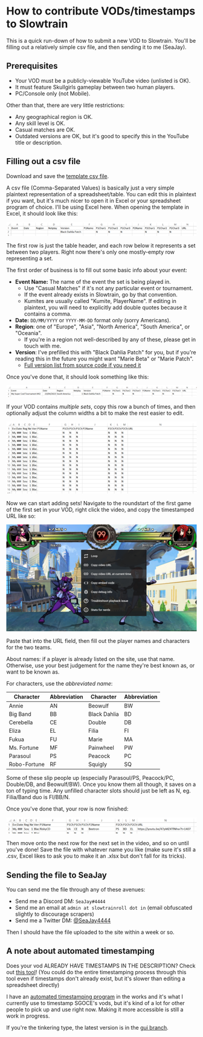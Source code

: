# How to contribute VODs/timestamps to Slowtrain

This is a quick run-down of how to submit a new VOD to Slowtrain. You'll be
filling out a relatively simple csv file, and then sending it to me (SeaJay).

## Prerequisites

* Your VOD must be a publicly-viewable YouTube video (unlisted is OK).
* It must feature Skullgirls gameplay between two human players.
* PC/Console only (not Mobile).

Other than that, there are very little restrictions:

* Any geographical region is OK.
* Any skill level is OK. 
* Casual matches are OK.
* Outdated versions are OK, but it's good to specify this in the YouTube title
  or description.

## Filling out a csv file

Download and save the [template csv file](https://github.com/hugh-braico/slowtrainroll.in/blob/master/docs/twb_csv_template.csv).

A csv file (Comma-Separated Values) is basically just a very simple plaintext
representation of a spreadsheet/table. You can edit this in plaintext if you
want, but it's much nicer to open it in Excel or your spreadsheet program of
choice. I'll be using Excel here. When opening the template in Excel, it should
look like this:

![Template starting point](./diagrams/1_template.png)

The first row is just the table header, and each row below it represents a set
between two players. Right now there's only one mostly-empty row representing a
set.

The first order of business is to fill out some basic info about your event:

* **Event Name:** The name of the event the set is being played in.
	* Use "Casual Matches" if it's not any particular event or tournament.
	* If the event already exists in Slowtrain, go by that convention.
	* Kumites are usually called "Kumite, PlayerName". If editing in plaintext,
	  you will need to explicitly add double quotes because it contains a comma.
* **Date:** `DD/MM/YYYY` or `YYYY-MM-DD` format only (sorry Americans).
* **Region**: one of "Europe", "Asia", "North America", "South America", or
  "Oceania".
  * If you're in a region not well-described by any of these, please get in
    touch with me.
* **Version**: I've prefilled this with "Black Dahlia Patch" for you, but if
  you're reading this in the future you might want "Marie Beta" or "Marie
  Patch".
  * [Full version list from source code if you need it](https://github.com/hugh-braico/slowtrainroll.in/blob/master/viewer/models.py#L39)

Once you've done that, it should look something like this:

![Basic info filled in](./diagrams/2_basicinfo.png)

If your VOD contains *multiple sets*, copy this row a bunch of times, and then
optionally adjust the column widths a bit to make the rest easier to edit.

![Copied and resized rows](./diagrams/3_copiedlines.png)

Now we can start adding sets! Navigate to the roundstart of the first game of
the first set in your VOD, right click the video, and copy the timestamped URL
like so:

![Copying a YouTube link](./diagrams/4_youtubecopy.png)

Paste that into the URL field, then fill out the player names and characters for
the two teams.

About names: if a player is already listed on the site, use that name.
Otherwise, use your best judgement for the name they're best known as, or want
to be known as.

For characters, use the *abbreviated name*:

| Character    | Abbreviation | Character    | Abbreviation |
|--------------|--------------|--------------|--------------|
| Annie        | AN           | Beowulf      | BW           |
| Big Band     | BB           | Black Dahlia | BD           |
| Cerebella    | CE           | Double       | DB           |
| Eliza        | EL           | Filia        | FI           |
| Fukua        | FU           | Marie        | MA           |
| Ms. Fortune  | MF           | Painwheel    | PW           |
| Parasoul     | PS           | Peacock      | PC           |
| Robo-Fortune | RF           | Squigly      | SQ           |

Some of these slip people up (especially Parasoul/PS, Peacock/PC, Double/DB, and
Beowulf/BW). Once you know them all though, it saves on a ton of typing time. 
Any unfilled character slots should just be left as N, eg. Filia/Band duo is
FI/BB/N.

Once you've done that, your row is now finished:

![A successfully filled out row](./diagrams/5_filledoutrow.png)

Then move onto the next row for the next set in the video, and so on until
you've done! Save the file with whatever name you like (make sure it's still
a .csv, Excel likes to ask you to make it an .xlsx but don't fall for its
tricks).

## Sending the file to SeaJay

You can send me the file through any of these avenues:

* Send me a Discord DM: `SeaJay#4444`
* Send me an email at `admin at slowtrainroll dot in` (email obfuscated slightly
  to discourage scrapers)
* Send me a Twitter DM: [@SeaJay4444](https://twitter.com/SeaJay4444)

Then I should have the file uploaded to the site within a week or so.

## A note about automated timestamping

Does your vod ALREADY HAVE TIMESTAMPS IN THE DESCRIPTION?
Check out [this tool](https://github.com/hugh-braico/yt-timestamp-to-twb)!
(You could do the entire timestamping process through this tool even
if timestamps don't already exist, but it's slower than editing a
spreadsheet directly)

I have an [automated timestamping program](https://github.com/hugh-braico/skug-stamper)
in the works and it's what I currently use to timestamp SGOCE's vods, but it's
kind of a lot for other people to pick up and use right now. Making it more
accessible is still a work in progress.

If you're the tinkering type, the latest version is in the
[gui branch](https://github.com/hugh-braico/skug-stamper/tree/gui).
